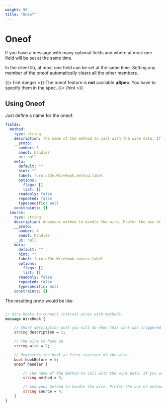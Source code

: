 ```yaml
---
weight: 90
title: "Oneof"
---
```

# Oneof
If you have a message with many optional fields and where at most one field will be set at the same time.


In the client lib, at most one field can be set at the same time. 
Setting any member of the oneof automatically clears all the other members. 


{{< hint danger >}}
The oneof feature is **not** available **µSpec**. You have to specify them in the spec. 
{{< /hint >}}


## Using Oneof
Just define a name for the oneof.

```yaml
fields:
  method:
    type: string
    description: The name of the method to call with the wire data. If you want add custom code use source instead of method. /oneof:handler/
    __proto:
      number: 3
      oneof: handler
    __ui: null
    meta:
      default: ""
      hint: ""
      label: furo.u33e.WireHook.method.label
      options:
        flags: []
        list: []
      readonly: false
      repeated: false
      typespecific: null
    constraints: {}
  source:
    type: string
    description: Anonyous method to handle the wire. Prefer the use of method. /oneof:handler/
    __proto:
      number: 4
      oneof: handler
    __ui: null
    meta:
      default: ""
      hint: ""
      label: furo.u33e.WireHook.source.label
      options:
        flags: []
        list: []
      readonly: false
      repeated: false
      typespecific: null
    constraints: {}

```

The resulting proto would be like:
```protobuf

// Wire hooks to connect internal wires with methods.
message WireHook {  

    // Short description what you will do when this wire was triggered
    string description = 1;

    // The wire to hook on.
    string wire = 2;

    // Registers the hook as first receiver of the wire.
    bool hookBefore = 5;
    oneof handler {

        // The name of the method to call with the wire data. If you want add custom code use source instead of method. /oneof:handler/
        string method = 3;

        // Anonyous method to handle the wire. Prefer the use of method. /oneof:handler/
        string source = 4;
    }
}
```